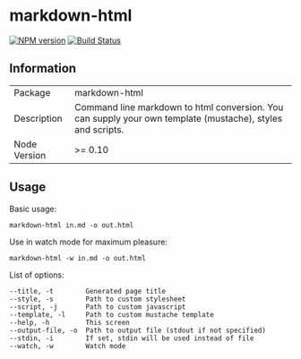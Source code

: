 # markdown-html
[![NPM version](https://badge.fury.io/js/markdown-html.svg)](http://badge.fury.io/js/markdown-html)
[![Build Status](https://travis-ci.org/group-hub/markdown-html.svg?branch=master)](https://travis-ci.org/group-hub/markdown-html)

## Information

<table>
<tr>
<td>Package</td><td>markdown-html</td>
</tr>
<tr>
<td>Description</td>
<td>Command line markdown to html conversion. You can supply your own template (mustache), styles and scripts.</td>
</tr>
<tr>
<td>Node Version</td>
<td>>= 0.10</td>
</tr>
</table>

## Usage

Basic usage:

    markdown-html in.md -o out.html


Use in watch mode for maximum pleasure:

    markdown-html -w in.md -o out.html


List of options:

    --title, -t        Generated page title
    --style, -s        Path to custom stylesheet
    --script, -j       Path to custom javascript                    
    --template, -l     Path to custom mustache template
    --help, -h         This screen
    --output-file, -o  Path to output file (stdout if not specified)
    --stdin, -i        If set, stdin will be used instead of file
    --watch, -w        Watch mode
